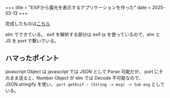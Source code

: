 +++
title = "EXIFから露光を表示するアプリケーションを作った"
date = 2025-03-13
+++

完成したものは[こちら](../exif-analyzer)

elm でできている。
exif を解析する部分は exif-js を使っているので、elm と JS を port で繋いでいる。

## ハマったポイント
javascript Object は javascript では JSON として Parse 可能だが、
port にそのまま送ると、Number Object が elm では Decode 不可能なので、
JSON.stringify を使い、 `port getExif : (String -> msg) -> Sub msg` としている。